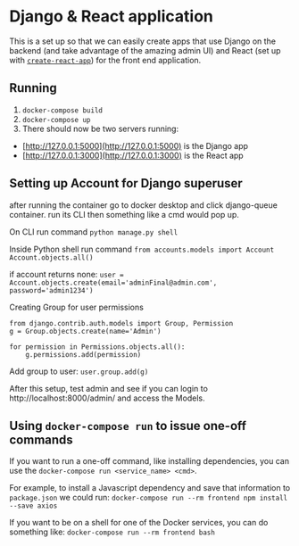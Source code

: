 # Django & React application

This is a set up so that we can easily create apps that use Django on the backend (and take advantage of the amazing admin UI) and React (set up with [`create-react-app`](https://npm.im/create-react-app)) for the front end application.

## Running

1. `docker-compose build`
1. `docker-compose up`
1. There should now be two servers running:
  - [http://127.0.0.1:5000](http://127.0.0.1:5000) is the Django app
  - [http://127.0.0.1:3000](http://127.0.0.1:3000) is the React app

## Setting up Account for Django superuser
after running the container go to docker desktop and click django-queue container. run its CLI then something like a cmd would pop up.

On CLI run command
`python manage.py shell`

Inside Python shell run command
`from accounts.models import Account`
`Account.objects.all()`

if account returns none:
`user = Account.objects.create(email='adminFinal@admin.com', password='admin1234')`

Creating Group for user permissions
```
from django.contrib.auth.models import Group, Permission
g = Group.objects.create(name='Admin')

for permission in Permissions.objects.all():
	g.permissions.add(permission)
```

Add group to user:
`user.group.add(g)`

After this setup, test admin and see if you can login to http://localhost:8000/admin/ and access the Models. 

## Using `docker-compose run` to issue one-off commands

If you want to run a one-off command, like installing dependencies, you can use the `docker-compose run <service_name> <cmd>`.

For example, to install a Javascript dependency and save that information to `package.json` we could run:
`docker-compose run --rm frontend npm install --save axios`

If you want to be on a shell for one of the Docker services, you can do something like:
`docker-compose run --rm frontend bash`



